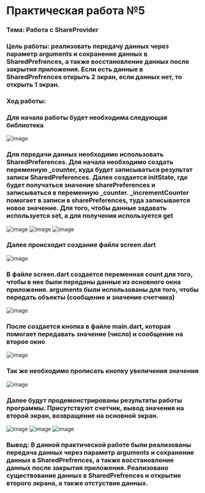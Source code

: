 # Практическая работа №5

### Тема: Работа с ShareProvider
### Цель работы: реализовать передачу данных через параметр arguments и сохранение данных в SharedPrefrences, а также восстановление данных после закрытия приложения. Если есть данные в SharedPrefrences открыть 2 экран, если данных нет, то открыть 1 экран. 
###
### Ход работы:
### Для начала работы будет необходима следующая библиотека
![image](https://user-images.githubusercontent.com/99389490/206819108-6e35eaf1-a33c-470a-a032-d8397df5baf5.png)
###
### Для передачи данных необходимо использовать SharedPreferences. Для начала необходимо создать переменную _counter, куда будет записываться результат записи SharedPreferences. Далее создается initState, где будет получаться значение sharePreferences и записываться в переменную _counter. _incrementCounter помогает в записи в sharePreferences, туда записывается новое значение. Для того, чтобы данные задавать используется set, а для получения используется get
![image](https://user-images.githubusercontent.com/99389490/206819640-aa2bfb47-c805-4e0d-9783-19c458d1d254.png)
![image](https://user-images.githubusercontent.com/99389490/206819613-2bbb878f-cd13-4c34-ba6f-8afea9fd59d5.png)
![image](https://user-images.githubusercontent.com/99389490/206819336-99a3451c-4f0d-4b00-a7f6-28e6f9de6715.png)
###
### Далее происходит создание файла screen.dart
![image](https://user-images.githubusercontent.com/99389490/206819830-9a4bf67b-aea3-440e-a08d-6ad419acf1dd.png)
###
### В файле screen.dart создается переменная count для того, чтобы в нее были переданы данные из основного окна приложения. arguments были использованы для того, чтобы передать объекты (сообщение и значение счетчика)
![image](https://user-images.githubusercontent.com/99389490/206819886-b59395aa-4a9e-48f7-9783-bb06156189d9.png)
###
### После cоздается кнопка в файле main.dart, которая помогает передавать значение (число) и сообщение на второе окно 
![image](https://user-images.githubusercontent.com/99389490/206821594-cd725979-4ef2-4179-a7e1-3885db1feae5.png)
###
### Так же необходимо прописать кнопку увеличения значения
![image](https://user-images.githubusercontent.com/99389490/206821093-eae7101e-307e-4b83-83c8-805e6972214e.png)
###
### Далее будут продемонстрированы результаты работы программы. Присутствуют счетчик, вывод значения на второй экран, возвращение на основной экран.
![image](https://user-images.githubusercontent.com/99389490/206821182-3af31053-3a58-42b5-afbd-4897f8290c4b.png)
![image](https://user-images.githubusercontent.com/99389490/206821198-dc4010ed-9eef-44fb-a3e4-59e85246c373.png)
![image](https://user-images.githubusercontent.com/99389490/206821210-5b1819f4-87f0-4bf6-96c6-9e9cfa07f723.png)
###
### Вывод: В данной практической работе были реализованы передача данных через параметр arguments и сохранение данных в SharedPrefrences, а также восстановление данных после закрытия приложения. Реализовано существование данных в SharedPrefrences и открытие второго экрана, а также отстуствие данных.

